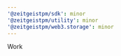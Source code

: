 ```yaml
---
'@zeitgeistpm/sdk': minor
'@zeitgeistpm/utility': minor
'@zeitgeistpm/web3.storage': minor
---
```


Work

